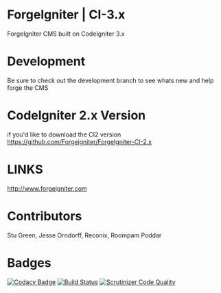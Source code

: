 # ForgeIgniter | CI-3.x
ForgeIgniter CMS built on CodeIgniter 3.x

# Development 
Be sure to check out the development branch to see whats new and help forge the CMS

# CodeIgniter 2.x Version
if you'd like to download the CI2 version https://github.com/Forgeigniter/ForgeIgniter-CI-2.x

# LINKS
http://www.forgeigniter.com  

# Contributors 
Stu Green, Jesse Orndorff, Reconix, Roompam Poddar

# Badges
[![Codacy Badge](https://api.codacy.com/project/badge/Grade/0b00d0feb96c4a4aa5dcb017fcbb1a9d)](https://www.codacy.com/app/reconix/ForgeIgniter?utm_source=github.com&amp;utm_medium=referral&amp;utm_content=Forgeigniter/ForgeIgniter&amp;utm_campaign=Badge_Grade)
[![Build Status](https://scrutinizer-ci.com/g/Forgeigniter/ForgeIgniter/badges/build.png?b=Development)](https://scrutinizer-ci.com/g/Forgeigniter/ForgeIgniter/build-status/Development)
[![Scrutinizer Code Quality](https://scrutinizer-ci.com/g/Forgeigniter/ForgeIgniter/badges/quality-score.png?b=Development)](https://scrutinizer-ci.com/g/Forgeigniter/ForgeIgniter/?branch=Development)
